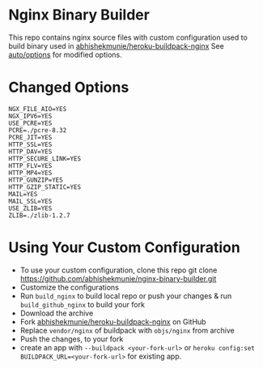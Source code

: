 Nginx Binary Builder
=======================

This repo contains nginx source files with custom configuration used to build binary used in [abhishekmunie/heroku-buildpack-nginx](https://github.com/abhishekmunie/heroku-buildpack-nginx.git)
See [auto/options](https://github.com/abhishekmunie/nginx-binary-builder/blob/master/auto/options) for modified options.

Changed Options
==================

    NGX_FILE_AIO=YES
    NGX_IPV6=YES
    USE_PCRE=YES
    PCRE=./pcre-8.32
    PCRE_JIT=YES
    HTTP_SSL=YES
    HTTP_DAV=YES
    HTTP_SECURE_LINK=YES
    HTTP_FLV=YES
    HTTP_MP4=YES
    HTTP_GUNZIP=YES
    HTTP_GZIP_STATIC=YES
    MAIL=YES
    MAIL_SSL=YES
    USE_ZLIB=YES
    ZLIB=./zlib-1.2.7

Using Your Custom Configuration
==================================

* To use your custom configuration, clone this repo
    git clone https://github.com/abhishekmunie/nginx-binary-builder.git
* Customize the configurations
* Run `build_nginx` to build local repo or push your changes & run `build_github_nginx` to build your fork
* Download the archive
* Fork [abhishekmunie/heroku-buildpack-nginx](https://github.com/abhishekmunie/heroku-buildpack-nginx) on GitHub
* Replace `vendor/nginx` of buildpack with `objs/nginx` from archive
* Push the changes, to your fork
* create an app with `--buildpack <your-fork-url>` or `heroku config:set BUILDPACK_URL=<your-fork-url>` for existing app.